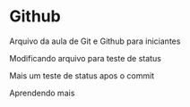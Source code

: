 # Github

Arquivo da aula de Git e Github para iniciantes

Modificando arquivo para teste de status

Mais um teste de status apos o commit

Aprendendo mais 
